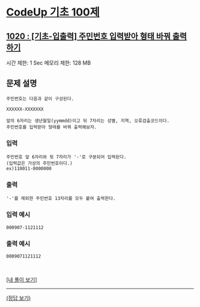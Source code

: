 # [CodeUp 기초 100제](https://codeup.kr/problem.php)

## [1020 : [기초-입출력] 주민번호 입력받아 형태 바꿔 출력하기](https://codeup.kr/problem.php?id=1020)

시간 제한: 1 Sec  메모리 제한: 128 MB

## 문제 설명

    주민번호는 다음과 같이 구성된다.

    XXXXXX-XXXXXXX

    앞의 6자리는 생년월일(yymmdd)이고 뒤 7자리는 성별, 지역, 오류검출코드이다.
    주민번호를 입력받아 형태를 바꿔 출력해보자.

### 입력

    주민번호 앞 6자리와 뒷 7자리가 '-'로 구분되어 입력된다.
    (입력값은 가상의 주민번호이다.)
    ex)110011-0000000

### 출력

    '-'를 제외한 주민번호 13자리를 모두 붙여 출력한다.

### 입력 예시

    000907-1121112

### 출력 예시

    0009071121112

</br>

[[내 풀이 보기]](https://github.com/flexboni/code_up/blob/master/1020/myCode.cpp)

---

[(정답 보기)](https://codeup.kr/showsource.php?id=425024)
